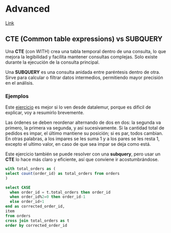 # Advanced
[Link](https://datalemur.com/sql-tutorial/advanced-sql-tutorial-intro)

## CTE (Common table expressions) vs SUBQUERY
Una **CTE** (con WITH) crea una tabla temporal dentro de una consulta, lo que mejora la legibilidad y facilita mantener consultas complejas. Solo existe durante la ejecución de la consulta principal.

Una **SUBQUERY** es una consulta anidada entre paréntesis dentro de otra. Sirve para calcular o filtrar datos intermedios, permitiendo mayor precisión en el análisis.

### Ejemplos

Este [ejercicio](https://datalemur.com/questions/sql-swapped-food-delivery) es mejor si lo ven desde datalemur, porque es dificil de explicar, voy a resumirlo brevemente. 

Las órdenes se deben reordenar alternando de dos en dos: la segunda va primero, la primera va segunda, y así sucesivamente. Si la cantidad total de pedidos es impar, el último mantiene su posición; si es par, todos cambian. En otras palabras, a los impares se les suma 1 y a los pares se les resta 1, excepto el ultimo valor, en caso de que sea impar se deja como está.

Este ejercicio también se puede resolver con una **subquery**, pero usar un **CTE** lo hace más claro y eficiente, así que conviene ir acostumbrándose.
```sql
with total_orders as (
select count(order_id) as total_orders from orders
)

select CASE
  when order_id = t.total_orders then order_id
  when order_id%2=0 then order_id-1
  else order_id+1
end as corrected_order_id,
item
from orders
cross join total_orders as t
order by corrected_order_id
```

